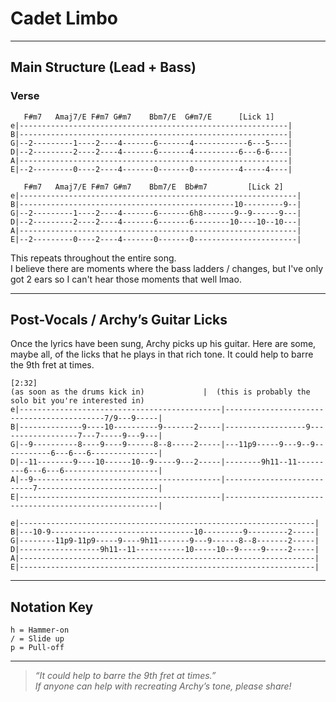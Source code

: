 # Cadet Limbo

---

## Main Structure (Lead + Bass)

### Verse

```plaintext
   F#m7   Amaj7/E F#m7 G#m7    Bbm7/E  G#m7/E      [Lick 1]
e|------------------------------------------------------------|
B|------------------------------------------------------------|
G|--2---------1----2----4-------6-------4------------6---5----|
D|--2---------2----2----4-------6-------4----------6---6-6----|
A|------------------------------------------------------------|
E|--2---------0----2----4-------0-------0----------4-----4----|

   F#m7   Amaj7/E F#m7 G#m7    Bbm7/E  Bb#m7         [Lick 2]
e|--------------------------------------------------------------|
B|------------------------------------------------10---------9--|
G|--2---------1----2----4-------6-------6h8-------9--9------9---|
D|--2---------2----2----4-------6-------6--------10----10--10---|
A|--------------------------------------------------------------|
E|--2---------0----2----4-------0-------0-----------------------|
```

This repeats throughout the entire song.  
I believe there are moments where the bass ladders / changes, but I've only got 2 ears so I can't hear those moments that well lmao.

---

## Post-Vocals / Archy’s Guitar Licks

Once the lyrics have been sung, Archy picks up his guitar. Here are some, maybe all, of the licks that he plays in that rich tone. It could help to barre the 9th fret at times.

```plaintext
[2:32]
(as soon as the drums kick in)             |  (this is probably the solo bit you're interested in)
e|---------------------------------------------|-------------------------------------------7/9---9-----|
B|--------------9----10----------9-------2-----|------------------9------------------7---7-----9---9---|
G|--9----------8----9----9------8--8-----2-----|---11p9-----9---9--9-----------6---6---6---------------|
D|--11--------9----10------10--9-----9---2-----|--------9h11--11---------6---6---6---------------------|
A|--9------------------------------------------|---------------------------7---------------------------|
E|---------------------------------------------|-------------------------------------------------------|

e|------------------------------------------------------------------|
B|---10-9--------------------------------10---------9---------2-----|
G|--------11p9-11p9-----9----9h11-------9---9------8--8-------2-----|
D|------------------9h11--11-----------10-----10--9-----9-----2-----|
A|------------------------------------------------------------------|
E|------------------------------------------------------------------|
```

---

## Notation Key

```plaintext
h = Hammer-on
/ = Slide up
p = Pull-off
```

---

> *“It could help to barre the 9th fret at times.”*  
> *If anyone can help with recreating Archy’s tone, please share!*

